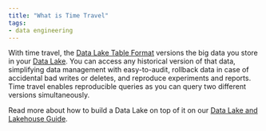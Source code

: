 ```yaml
---
title: "What is Time Travel"
tags:
- data engineering
---
```

With time travel, the [Data Lake Table Format](term/Data%20Lake%20Table%20Format.md) versions the big data you store in your [Data Lake](term/Data%20Lake.md). You can access any historical version of that data, simplifying data management with easy-to-audit, rollback data in case of accidental bad writes or deletes, and reproduce experiments and reports. Time travel enables reproducible queries as you can query two different versions simultaneously.

Read more about how to build a Data Lake on top of it on our [Data Lake and Lakehouse Guide](https://airbyte.com/blog/data-lake-lakehouse-guide-powered-by-table-formats-delta-lake-iceberg-hudi).